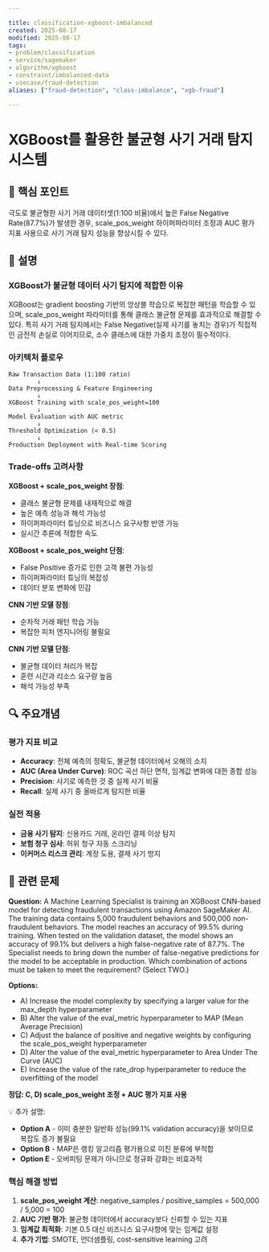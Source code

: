 ```yaml
---

title: classification-xgboost-imbalanced
created: 2025-08-17
modified: 2025-08-17
tags:
- problem/classification
- service/sagemaker
- algorithm/xgboost
- constraint/imbalanced-data
- usecase/fraud-detection
aliases: ["fraud-detection", "class-imbalance", "xgb-fraud"]

---
```


# XGBoost를 활용한 불균형 사기 거래 탐지 시스템

## 🎯 핵심 포인트

극도로 불균형한 사기 거래 데이터셋(1:100 비율)에서 높은 False Negative Rate(87.7%)가 발생한 경우, scale_pos_weight 하이퍼파라미터 조정과 AUC 평가 지표 사용으로 사기 거래 탐지 성능을 향상시킬 수 있다.

## 📝 설명

### XGBoost가 불균형 데이터 사기 탐지에 적합한 이유

XGBoost는 gradient boosting 기반의 앙상블 학습으로 복잡한 패턴을 학습할 수 있으며, scale_pos_weight 파라미터를 통해 클래스 불균형 문제를 효과적으로 해결할 수 있다. 특히 사기 거래 탐지에서는 False Negative(실제 사기를 놓치는 경우)가 직접적인 금전적 손실로 이어지므로, 소수 클래스에 대한 가중치 조정이 필수적이다.

### 아키텍처 플로우

```
Raw Transaction Data (1:100 ratio)
        ↓
Data Preprocessing & Feature Engineering
        ↓
XGBoost Training with scale_pos_weight=100
        ↓
Model Evaluation with AUC metric
        ↓
Threshold Optimization (< 0.5)
        ↓
Production Deployment with Real-time Scoring
```

### Trade-offs 고려사항

**XGBoost + scale_pos_weight 장점**:
- 클래스 불균형 문제를 내재적으로 해결
- 높은 예측 성능과 해석 가능성
- 하이퍼파라미터 튜닝으로 비즈니스 요구사항 반영 가능
- 실시간 추론에 적합한 속도

**XGBoost + scale_pos_weight 단점**:
- False Positive 증가로 인한 고객 불편 가능성
- 하이퍼파라미터 튜닝의 복잡성
- 데이터 분포 변화에 민감

**CNN 기반 모델 장점**:
- 순차적 거래 패턴 학습 가능
- 복잡한 피처 엔지니어링 불필요

**CNN 기반 모델 단점**:
- 불균형 데이터 처리가 복잡
- 훈련 시간과 리소스 요구량 높음
- 해석 가능성 부족

## 🔍 주요개념

### 평가 지표 비교

- **Accuracy**: 전체 예측의 정확도, 불균형 데이터에서 오해의 소지
- **AUC (Area Under Curve)**: ROC 곡선 하단 면적, 임계값 변화에 대한 종합 성능
- **Precision**: 사기로 예측한 것 중 실제 사기 비율
- **Recall**: 실제 사기 중 올바르게 탐지한 비율

### 실전 적용

- **금융 사기 탐지**: 신용카드 거래, 온라인 결제 이상 탐지
- **보험 청구 심사**: 허위 청구 자동 스크리닝
- **이커머스 리스크 관리**: 계정 도용, 결제 사기 방지

## 📝 관련 문제

**Question:** A Machine Learning Specialist is training an XGBoost CNN-based model for detecting fraudulent transactions using Amazon SageMaker AI. The training data contains 5,000 fraudulent behaviors and 500,000 non-fraudulent behaviors. The model reaches an accuracy of 99.5% during training. When tested on the validation dataset, the model shows an accuracy of 99.1% but delivers a high false-negative rate of 87.7%. The Specialist needs to bring down the number of false-negative predictions for the model to be acceptable in production. Which combination of actions must be taken to meet the requirement? (Select TWO.)

**Options:**

- A) Increase the model complexity by specifying a larger value for the max_depth hyperparameter
- B) Alter the value of the eval_metric hyperparameter to MAP (Mean Average Precision)
- C) Adjust the balance of positive and negative weights by configuring the scale_pos_weight hyperparameter
- D) Alter the value of the eval_metric hyperparameter to Area Under The Curve (AUC)
- E) Increase the value of the rate_drop hyperparameter to reduce the overfitting of the model

**정답: C, D) scale_pos_weight 조정 + AUC 평가 지표 사용**

💡 추가 설명:

- **Option A** - 이미 충분한 일반화 성능(99.1% validation accuracy)을 보이므로 복잡도 증가 불필요
- **Option B** - MAP은 랭킹 알고리즘 평가용으로 이진 분류에 부적합
- **Option E** - 오버피팅 문제가 아니므로 정규화 강화는 비효과적

### 핵심 해결 방법

1. **scale_pos_weight 계산**: negative_samples / positive_samples = 500,000 / 5,000 = 100
2. **AUC 기반 평가**: 불균형 데이터에서 accuracy보다 신뢰할 수 있는 지표
3. **임계값 최적화**: 기본 0.5 대신 비즈니스 요구사항에 맞는 임계값 설정
4. **추가 기법**: SMOTE, 언더샘플링, cost-sensitive learning 고려